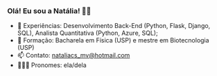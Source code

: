 ### Olá! Eu sou a Natália! 👋🏻

- 🌱 Experiências: Desenvolvimento Back-End (Python, Flask, Django, SQL), Analista Quantitativa (Python, Azure, SQL);
- 🔭 Formação: Bacharela em Física (USP) e mestre em Biotecnologia (USP)
- 📫 Contato: nataliacs_mv@hotmail.com
- 🙋🏼‍♀️ Pronomes: ela/dela
